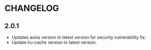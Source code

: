 # CHANGELOG

## 2.0.1

- Updates axios version to latest version for security vulnerability fix.
- Update lru-cache version to latest version.

